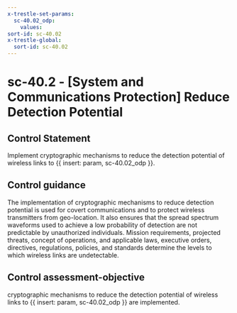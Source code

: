 ```yaml
---
x-trestle-set-params:
  sc-40.02_odp:
    values:
sort-id: sc-40.02
x-trestle-global:
  sort-id: sc-40.02
---
```


# sc-40.2 - \[System and Communications Protection\] Reduce Detection Potential

## Control Statement

Implement cryptographic mechanisms to reduce the detection potential of wireless links to {{ insert: param, sc-40.02_odp }}.

## Control guidance

The implementation of cryptographic mechanisms to reduce detection potential is used for covert communications and to protect wireless transmitters from geo-location. It also ensures that the spread spectrum waveforms used to achieve a low probability of detection are not predictable by unauthorized individuals. Mission requirements, projected threats, concept of operations, and applicable laws, executive orders, directives, regulations, policies, and standards determine the levels to which wireless links are undetectable.

## Control assessment-objective

cryptographic mechanisms to reduce the detection potential of wireless links to {{ insert: param, sc-40.02_odp }} are implemented.
